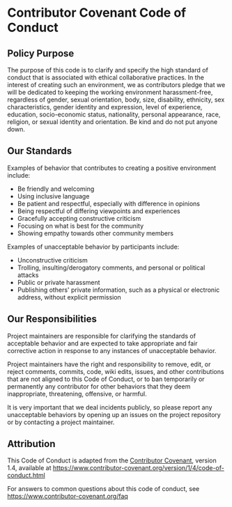 # Contributor Covenant Code of Conduct

## Policy Purpose

The purpose of this code is to clarify and specify the high standard of conduct that is associated with ethical collaborative practices. In the interest of creating such an environment, we as contributors pledge that we will be dedicated to keeping the working environment harassment-free, regardless of gender, sexual orientation, body, size, disability, ethnicity, sex characteristics, gender identity and expression, level of experience, education, socio-economic status, nationality, personal appearance, race, religion, or sexual identity and orientation. Be kind and do not put anyone down.

## Our Standards

Examples of behavior that contributes to creating a positive environment
include:

* Be friendly and welcoming
* Using inclusive language
* Be patient and respectful, especially with difference in opinions
* Being respectful of differing viewpoints and experiences
* Gracefully accepting constructive criticism
* Focusing on what is best for the community
* Showing empathy towards other community members

Examples of unacceptable behavior by participants include:

* Unconstructive criticism
* Trolling, insulting/derogatory comments, and personal or political attacks
* Public or private harassment
* Publishing others' private information, such as a physical or electronic
 address, without explicit permission

## Our Responsibilities

Project maintainers are responsible for clarifying the standards of acceptable
behavior and are expected to take appropriate and fair corrective action in
response to any instances of unacceptable behavior.

Project maintainers have the right and responsibility to remove, edit, or
reject comments, commits, code, wiki edits, issues, and other contributions
that are not aligned to this Code of Conduct, or to ban temporarily or
permanently any contributor for other behaviors that they deem inappropriate,
threatening, offensive, or harmful.

It is very important that we deal incidents publicly, so please report any unacceptable behaviors by opening up an issues on the project repository or by contacting a project maintainer.  

## Attribution

This Code of Conduct is adapted from the [Contributor Covenant][homepage], version 1.4,
available at https://www.contributor-covenant.org/version/1/4/code-of-conduct.html

[homepage]: https://www.contributor-covenant.org

For answers to common questions about this code of conduct, see
https://www.contributor-covenant.org/faq
